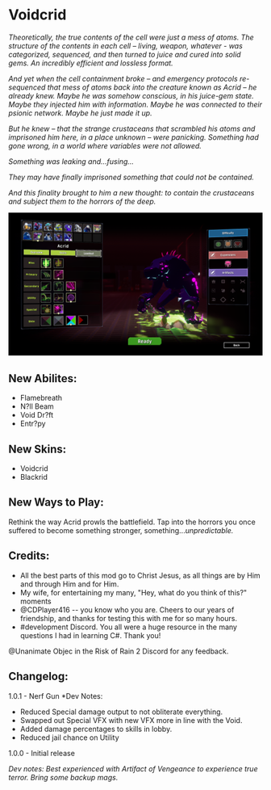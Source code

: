 Voidcrid
===============
*Theoretically, the true contents of the cell were just a mess of atoms. The structure of the contents in each cell* *– living, weapon, whatever - was categorized, sequenced, and then turned to juice and cured into solid gems. An incredibly efficient and lossless format.*

*And yet when the cell containment broke – and emergency protocols re-sequenced that mess of atoms back into the creature known as Acrid – he already knew. Maybe he was somehow conscious, in his juice-gem state. Maybe they injected him with information. Maybe he was connected to their psionic network. Maybe he just made it up.*

*But he knew – that the strange crustaceans that scrambled his atoms and imprisoned him here, in a place unknown – were panicking. Something had gone wrong, in a world where variables were not allowed.*

*Something was leaking and...fusing...*

*They may have finally imprisoned something that could not be contained.*

*And this finality brought to him a new thought: to contain the crustaceans and subject them to the horrors of the deep.*


![Lobby](./lobby/lobby.png)


## New Abilites:
- Flamebreath
- N?ll Beam
- Void Dr?ft
- Entr?py

## New Skins:
- Voidcrid
- Blackrid

## New Ways to Play:
Rethink the way Acrid prowls the battlefield. Tap into the horrors you once suffered to become something stronger, something...*unpredictable.*

## Credits:

- All the best parts of this mod go to Christ Jesus, as all things are by Him and through Him and for Him.
- My wife, for entertaining my many, "Hey, what do you think of this?" moments
- @CDPlayer416 -- you know who you are. Cheers to our years of friendship, and thanks for testing this with me for so many hours.
- #development Discord. You all were a huge resource in the many questions I had in learning C#. Thank you!

@Unanimate Objec in the Risk of Rain 2 Discord for any feedback.

## Changelog:

1.0.1 - Nerf Gun
*Dev Notes: 
- Reduced Special damage output to not obliterate everything. 
- Swapped out Special VFX with new VFX more in line with the Void.
- Added damage percentages to skills in lobby.
- Reduced jail chance on Utility


1.0.0 - Initial release

*Dev notes: Best experienced with Artifact of Vengeance to experience true terror. Bring some backup mags.*